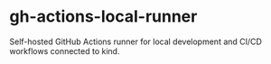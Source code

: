 # gh-actions-local-runner
Self-hosted GitHub Actions runner for local development and CI/CD workflows connected to kind.
